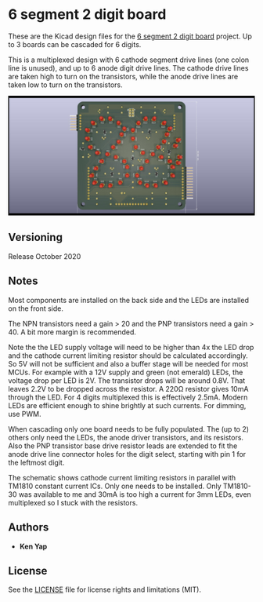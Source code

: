# 6 segment 2 digit board

These are the Kicad design files for the [6 segment 2 digit board](https://hackaday.io/project/175397-6-segment-2-digit-led-board) project. Up to 3 boards can be cascaded for 6 digits.

This is a multiplexed design with 6 cathode segment drive lines (one colon line is unused), and up to 6 anode digit drive lines. The cathode drive lines are taken high to turn on the transistors, while the anode drive lines are taken low to turn on the transistors.

![6segment-front-raytraced.jpg](./6segment-front-raytraced.jpg)

## Versioning

Release October 2020

## Notes

Most components are installed on the back side and the LEDs are installed on the front side.

The NPN transistors need a gain > 20 and the PNP transistors need a gain > 40. A bit more margin is recommended.

Note the the LED supply voltage will need to be higher than 4x the LED drop and the cathode current limiting resistor should be calculated accordingly. So 5V will not be sufficient and also a buffer stage will be needed for most MCUs. For example with a 12V supply and green (not emerald) LEDs, the voltage drop per LED is 2V. The transistor drops will be around 0.8V. That leaves 2.2V to be dropped across the resistor. A 220Ω resistor gives 10mA through the LED. For 4 digits multiplexed this is effectively 2.5mA. Modern LEDs are efficient enough to shine brightly at such currents. For dimming, use PWM.

When cascading only one board needs to be fully populated. The (up to 2) others only need the LEDs, the anode driver transistors, and its resistors. Also the PNP transistor base drive resistor leads are extended to fit the anode drive line connector holes for the digit select, starting with pin 1 for the leftmost digit.

The schematic shows cathode current limiting resistors in parallel with TM1810 constant current ICs. Only one needs to be installed. Only TM1810-30 was available to me and 30mA is too high a current for 3mm LEDs, even multiplexed so I stuck with the resistors.

## Authors

* **Ken Yap**

## License

See the [LICENSE](LICENSE.md) file for license rights and limitations (MIT).
